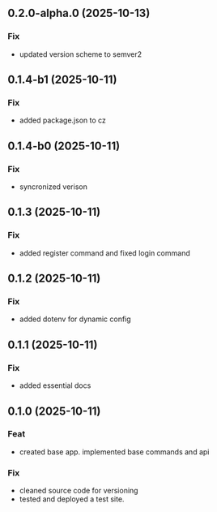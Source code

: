 ## 0.2.0-alpha.0 (2025-10-13)

### Fix

- updated version scheme to semver2

## 0.1.4-b1 (2025-10-11)

### Fix

- added package.json to cz

## 0.1.4-b0 (2025-10-11)

### Fix

- syncronized verison

## 0.1.3 (2025-10-11)

### Fix

- added register command and fixed login command

## 0.1.2 (2025-10-11)

### Fix

- added dotenv for dynamic config

## 0.1.1 (2025-10-11)

### Fix

- added essential docs

## 0.1.0 (2025-10-11)

### Feat

- created base app. implemented base commands and api

### Fix

- cleaned source code for versioning
- tested and deployed a test site.
